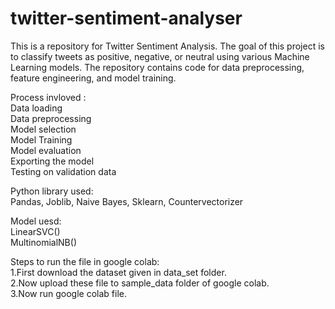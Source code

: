 # twitter-sentiment-analyser

This is a repository for Twitter Sentiment Analysis. The goal of this project is to classify tweets as positive, negative, or neutral using various Machine Learning models. The repository contains code for data preprocessing, feature engineering, and model training.


Process invloved :
<br>
Data loading
<br>
Data preprocessing
<br>
Model selection
<br>
Model Training
<br>
Model evaluation
<br>
Exporting the model
<br>
Testing on validation data

Python library used:
<br>
Pandas, Joblib, Naive Bayes, Sklearn, Countervectorizer

Model uesd:
<br>
LinearSVC()
<br>
MultinomialNB()



Steps to run the file in google colab:
<br>
1.First download the dataset given in data_set folder.
 <br>
2.Now upload these file to sample_data folder of google colab.
<br>
3.Now run google colab file.
